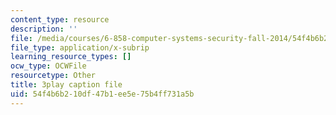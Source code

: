 ```yaml
---
content_type: resource
description: ''
file: /media/courses/6-858-computer-systems-security-fall-2014/54f4b6b210df47b1ee5e75b4ff731a5b_GqmQg-cszw4.srt
file_type: application/x-subrip
learning_resource_types: []
ocw_type: OCWFile
resourcetype: Other
title: 3play caption file
uid: 54f4b6b2-10df-47b1-ee5e-75b4ff731a5b
---
```

